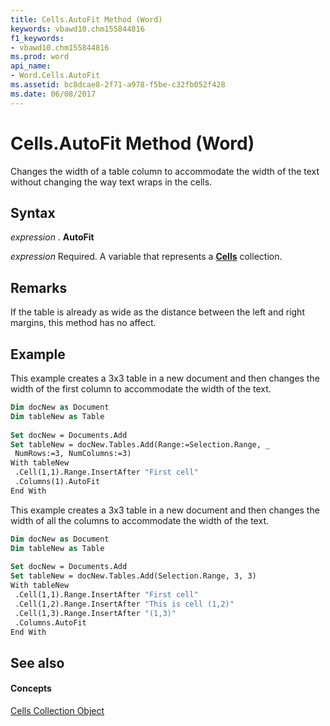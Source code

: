 ```yaml
---
title: Cells.AutoFit Method (Word)
keywords: vbawd10.chm155844816
f1_keywords:
- vbawd10.chm155844816
ms.prod: word
api_name:
- Word.Cells.AutoFit
ms.assetid: bc8dcae8-2f71-a978-f5be-c32fb052f428
ms.date: 06/08/2017
---
```



# Cells.AutoFit Method (Word)

Changes the width of a table column to accommodate the width of the text without changing the way text wraps in the cells.


## Syntax

 _expression_ . **AutoFit**

 _expression_ Required. A variable that represents a **[Cells](cells-object-word.md)** collection.


## Remarks

If the table is already as wide as the distance between the left and right margins, this method has no affect.


## Example

This example creates a 3x3 table in a new document and then changes the width of the first column to accommodate the width of the text.


```vb
Dim docNew as Document 
Dim tableNew as Table 
 
Set docNew = Documents.Add 
Set tableNew = docNew.Tables.Add(Range:=Selection.Range, _ 
 NumRows:=3, NumColumns:=3) 
With tableNew 
 .Cell(1,1).Range.InsertAfter "First cell" 
 .Columns(1).AutoFit 
End With
```

This example creates a 3x3 table in a new document and then changes the width of all the columns to accommodate the width of the text.




```vb
Dim docNew as Document 
Dim tableNew as Table 
 
Set docNew = Documents.Add 
Set tableNew = docNew.Tables.Add(Selection.Range, 3, 3) 
With tableNew 
 .Cell(1,1).Range.InsertAfter "First cell" 
 .Cell(1,2).Range.InsertAfter "This is cell (1,2)" 
 .Cell(1,3).Range.InsertAfter "(1,3)" 
 .Columns.AutoFit 
End With
```


## See also


#### Concepts


[Cells Collection Object](cells-object-word.md)


